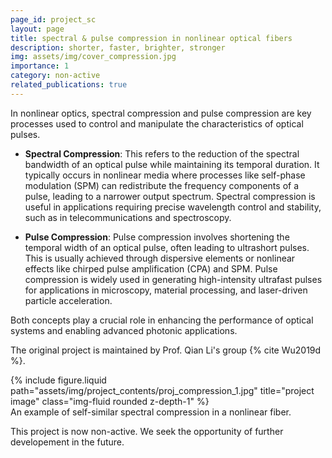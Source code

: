 ```yaml
---
page_id: project_sc
layout: page
title: spectral & pulse compression in nonlinear optical fibers
description: shorter, faster, brighter, stronger
img: assets/img/cover_compression.jpg
importance: 1
category: non-active
related_publications: true
---
```


In nonlinear optics, spectral compression and pulse compression are key processes used to control and manipulate the characteristics of optical pulses.

- **Spectral Compression**: This refers to the reduction of the spectral bandwidth of an optical pulse while maintaining its temporal duration. It typically occurs in nonlinear media where processes like self-phase modulation (SPM) can redistribute the frequency components of a pulse, leading to a narrower output spectrum. Spectral compression is useful in applications requiring precise wavelength control and stability, such as in telecommunications and spectroscopy.

- **Pulse Compression**: Pulse compression involves shortening the temporal width of an optical pulse, often leading to ultrashort pulses. This is usually achieved through dispersive elements or nonlinear effects like chirped pulse amplification (CPA) and SPM. Pulse compression is widely used in generating high-intensity ultrafast pulses for applications in microscopy, material processing, and laser-driven particle acceleration.

Both concepts play a crucial role in enhancing the performance of optical systems and enabling advanced photonic applications.

<!-- (Note: this introductory information is summarized by GPT-4o) -->

The original project is maintained by Prof. Qian Li's group {% cite Wu2019d %}.

<div class="row justify-content-sm-center">
    <div class="col-sm-6 mt-3 mt-md-0">
        {% include figure.liquid path="assets/img/project_contents/proj_compression_1.jpg" title="project image" class="img-fluid rounded z-depth-1" %}
    </div>
</div>
<div class="caption">
    An example of self-similar spectral compression in a nonlinear fiber.
</div>

This project is now non-active. We seek the opportunity of further developement in the future.

